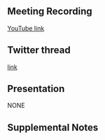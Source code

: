 ## Meeting Recording

[YouTube link](https://m.youtube.com/watch?v=NkDwhyfom-g)

## Twitter thread

[link](https://twitter.com/Orthogonal_Lab/status/1563678968242487298)

## Presentation

NONE

## Supplemental Notes
